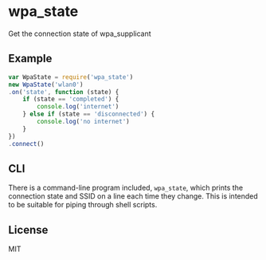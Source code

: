 # wpa_state

Get the connection state of wpa_supplicant

## Example

```js
var WpaState = require('wpa_state')
new WpaState('wlan0')
.on('state', function (state) {
	if (state == 'completed') {
		console.log('internet')
	} else if (state == 'disconnected') {
		console.log('no internet')
	}
})
.connect()

```

## CLI

There is a command-line program included, `wpa_state`, which prints the
connection state and SSID on a line each time they change. This is intended to
be suitable for piping through shell scripts.

## License

MIT

